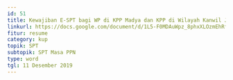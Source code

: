 ```yaml
---
id: 51
title: Kewajiban E-SPT bagi WP di KPP Madya dan KPP di Wilayah Kanwil Jakarta Khusus dan Kanwil WP Besar
linkurl: https://docs.google.com/document/d/1L5-F0MDAuWpz_8phxXLOzmEhRfhsxYZECRH6zCCuif4/edit?usp=drivesdk
fitur: resume
category: kup
topik: SPT
subtopik: SPT Masa PPN
type: word
tgl: 11 Desember 2019
---
```


